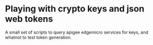 # Playing with crypto keys and json web tokens

A small set of scripts to query apigee edgemicro services for keys, and whatnot to test token generation.
